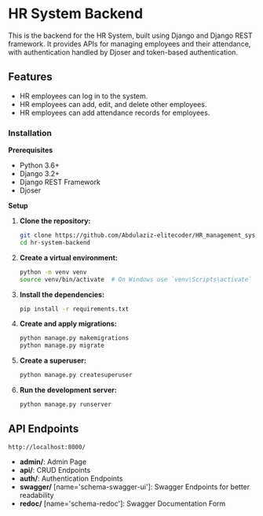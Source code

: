 # HR System Backend

This is the backend for the HR System, built using Django and Django REST framework. It provides APIs for managing employees and their attendance, with authentication handled by Djoser and token-based authentication.

## Features

- HR employees can log in to the system.
- HR employees can add, edit, and delete other employees.
- HR employees can add attendance records for employees.

### Installation

**Prerequisites**

- Python 3.6+
- Django 3.2+
- Django REST Framework
- Djoser

**Setup**

1. **Clone the repository:**

    ```bash
    git clone https://github.com/Abdulaziz-elitecoder/HR_management_system.git
    cd hr-system-backend
    ```

2. **Create a virtual environment:**

    ```bash
    python -m venv venv
    source venv/bin/activate  # On Windows use `venv\Scripts\activate`
    ```

3. **Install the dependencies:**

    ```bash
    pip install -r requirements.txt
    ```

4. **Create and apply migrations:**

    ```bash
    python manage.py makemigrations
    python manage.py migrate
    ```

5. **Create a superuser:**

    ```bash
    python manage.py createsuperuser
    ```

6. **Run the development server:**

    ```bash
    python manage.py runserver
    ```

## API Endpoints

``` http://localhost:8000/ ``` 

- **admin/**: Admin Page
- **api/**: CRUD Endpoints
- **auth/**: Authentication Endpoints
- **swagger/** [name='schema-swagger-ui']: Swagger Endpoints for better readability
- **redoc/** [name='schema-redoc']: Swagger Documentation Form

